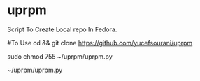 # uprpm
Script To Create Local repo In Fedora.


#To Use
cd && git clone https://github.com/yucefsourani/uprpm

sudo chmod 755 ~/uprpm/uprpm.py

~/uprpm/uprpm.py
